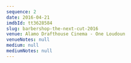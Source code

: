 ```yaml
---
sequence: 2
date: 2016-04-21
imdbId: tt3628584
slug: barbershop-the-next-cut-2016
venue: Alamo Drafthouse Cinema - One Loudoun
venueNotes: null
medium: null
mediumNotes: null
---
```


